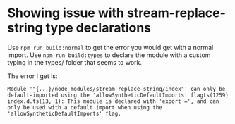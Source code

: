 # Showing issue with stream-replace-string type declarations

Use `npm run build:normal` to get the error you would get with a normal import.
Use `npm run build:types` to declare the module with a custom typing in the types/ folder that seems to work.

The error I get is:

```
Module '"{...}/node_modules/stream-replace-string/index"' can only be default-imported using the 'allowSyntheticDefaultImports' flagts(1259)
index.d.ts(13, 1): This module is declared with 'export =', and can only be used with a default import when using the 'allowSyntheticDefaultImports' flag.
```
